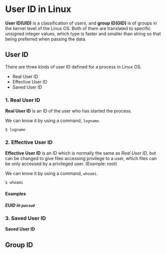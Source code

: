 # User ID in Linux
**User ID(UID)** is a classification of users, and **group ID(GID)** is of groups in the kernel level of the Linux OS.
Both of them are translated to specific unsigned integer values,
which type is faster and smaller than string so that being preferred when passing the data.

## User ID
There are three kinds of user ID defined for a process in Linux OS.

* Real User ID
* Effective User ID
* Saved User ID

### 1. Real User ID
**Real User ID** is an ID of the user who has started the process.

We can know it by using a command, `logname`.

    $ logname

### 2. Effective User ID
**Effective User ID** is an ID which is normally the same as *Real User ID*, but can be changed to give files accessing privilege to a user, which files can be only accessed by a privileged user. (Example: *root*)

We can know it by using a command, `whoami`.

    $ whoami

#### Examples

##### EUID in `passwd`

### 3. Saved User ID
**Saved User ID** 

## Group ID
